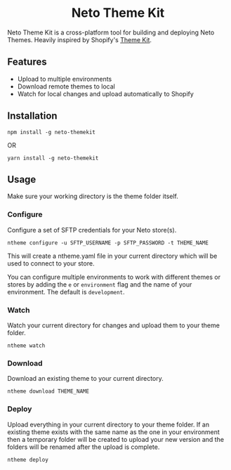 <p align="center">
    <h1 align="center">Neto Theme Kit</h3>
</p>

Neto Theme Kit is a cross-platform tool for building and deploying Neto Themes. Heavily inspired by Shopify's [Theme Kit](https://github.com/Shopify/themekit).

## Features
- Upload to multiple environments
- Download remote themes to local
- Watch for local changes and upload automatically to Shopify

## Installation
```
npm install -g neto-themekit
```
OR 
```
yarn install -g neto-themekit
```

## Usage
Make sure your working directory is the theme folder itself.
### Configure
Configure a set of SFTP credentials for your Neto store(s).
```
ntheme configure -u SFTP_USERNAME -p SFTP_PASSWORD -t THEME_NAME
```
This will create a ntheme.yaml file in your current directory which will be used to connect to your store.

You can configure multiple environments to work with different themes or stores by adding the `e` or `environment` flag and the name of your environment. The default is `development`.

### Watch
Watch your current directory for changes and upload them to your theme folder.
```
ntheme watch
```

### Download
Download an existing theme to your current directory.
```
ntheme download THEME_NAME
```

### Deploy
Upload everything in your current directory to your theme folder. If an existing theme exists with the same name as the one in your environment then a temporary folder will be created to upload your new version and the folders will be renamed after the upload is complete.
```
ntheme deploy
```

